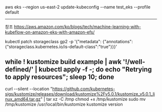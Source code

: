 
aws eks --region us-east-2 update-kubeconfig --name test_eks --profile default

----

참조
https://aws.amazon.com/ko/blogs/tech/machine-learning-with-kubeflow-on-amazon-eks-with-amazon-efs/




kubectl patch storageclass gp2 -p '{"metadata": {"annotations":{"storageclass.kubernetes.io/is-default-class":"true"}}}'

while ! kustomize build example | awk '!/well-defined/' | kubectl apply -f -; do echo "Retrying to apply resources"; sleep 10; done
----

curl --silent --location "https://github.com/kubernetes-sigs/kustomize/releases/download/kustomize%2Fv5.0.1/kustomize_v5.0.1_linux_amd64.tar.gz" | tar xz -C /tmp
chmod +x /tmp/kustomize
sudo mv /tmp/kustomize /usr/local/bin/kustomize
kustomize version